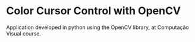 # Color Cursor Control with OpenCV
Application developed in python using the OpenCV library, at Computação Visual course.
